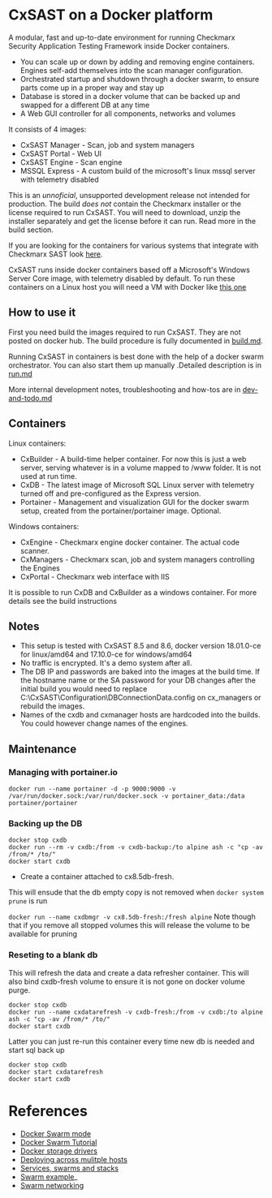 # CxSAST on a Docker platform
A modular, fast and up-to-date environment for running Checkmarx Security Application Testing Framework inside Docker containers.

* You can scale up or down by adding and removing engine containers. Engines self-add themselves into the scan manager configuration.
* Orchestrated startup and shutdown through a docker swarm, to ensure parts come up in a proper way and stay up
* Database is stored in a docker volume that can be backed up and swapped for a different DB at any time
* A Web GUI controller for all components, networks and volumes

It consists of 4 images:
* CxSAST Manager - Scan, job and system managers
* CxSAST Portal - Web UI
* CxSAST Engine - Scan engine
* MSSQL Express - A custom build of the microsoft's linux mssql server with telemetry disabled

This is an *unnoficial*, unsupported development release not intended for production.
The build *does not* contain the Checkmarx installer or the license required to run CxSAST. You will need to download, unzip the installer separately and get the license before it can run. Read more in the build section.

 If you are looking for the containers for various systems that integrate with Checkmarx SAST look [here](https://github.com/cxai/Docker-CxIntegrations).

 CxSAST runs inside docker containers based off a Microsoft's Windows Server Core image, with telemetry disabled by default.
 To run these containers on a Linux host you will need a VM with Docker like [this one](https://github.com/alexivkin/windows_2016_core)

## How to use it
First you need build the images required to run CxSAST. They are not posted on docker hub. The build procedure is fully documented in [build.md](build.md).

Running CxSAST in containers is best done with the help of a docker swarm orchestrator. You can also start them up manually .Detailed description is in [run.md](run.md)

More internal development notes, troubleshooting and how-tos are in [dev-and-todo.md](dev-and-todo.md)

## Containers
Linux containers:
* CxBuilder - A build-time helper container. For now this is just a web server, serving whatever is in a volume mapped to /www folder. It is not used at run time.
* CxDB - The latest image of Microsoft SQL Linux server with telemetry turned off and pre-configured as the Express version.
* Portainer - Management and visualization GUI for the docker swarm setup, created from the portainer/portainer image. Optional.

Windows containers:
* CxEngine - Checkmarx engine docker container. The actual code scanner.
* CxManagers - Checkmarx scan, job and system managers controlling the Engines
* CxPortal - Checkmarx web interface with IIS

It is possible to run CxDB and CxBuilder as a windows container. For more details see the build instructions

## Notes
* This setup is tested with CxSAST 8.5 and 8.6, docker version 18.01.0-ce for linux/amd64 and 17.10.0-ce for windows/amd64
* No traffic is encrypted. It's a demo system after all.
* The DB IP and passwords are baked into the images at the build time. If the hostname name or the SA password for your DB changes after the initial build you would need to replace C:\CxSAST\Configuration\DBConnectionData.config on cx_managers or rebuild the images.
* Names of the cxdb and cxmanager hosts are hardcoded into the builds. You could however change names of the engines.

## Maintenance

### Managing with portainer.io
`docker run --name portainer -d -p 9000:9000 -v /var/run/docker.sock:/var/run/docker.sock -v portainer_data:/data portainer/portainer`

### Backing up the DB
```
docker stop cxdb
docker run --rm -v cxdb:/from -v cxdb-backup:/to alpine ash -c "cp -av /from/* /to/"
docker start cxdb
```
* Create a container attached to cx8.5db-fresh.

This will ensude that the db empty copy is not removed when `docker system prune` is run

`docker run --name cxdbmgr -v cx8.5db-fresh:/fresh alpine`
Note though that if you remove all stopped volumes this will release the volume to be available for pruning

### Reseting to a blank db
This will refresh the data and create a data refresher container. This will also bind cxdb-fresh volume to ensure it is not gone on docker volume purge.

```
docker stop cxdb
docker run --name cxdatarefresh -v cxdb-fresh:/from -v cxdb:/to alpine ash -c "cp -av /from/* /to/"
docker start cxdb
```

Latter you can just re-run this container every time new db is needed and start sql back up
```
docker stop cxdb
docker start cxdatarefresh
docker start cxdb
```

# References
* [Docker Swarm mode](https://docs.docker.com/get-started/part4)
* [Docker Swarm Tutorial](https://docs.docker.com/engine/swarm/swarm-tutorial/)
* [Docker storage drivers](https://docs.docker.com/engine/userguide/storagedriver/imagesandcontainers/#sharing-promotes-smaller-images)
* [Deploying across mulitple hosts](https://docs.docker.com/engine/swarm/#feature-highlights)
* [Services, swarms and stacks](https://docs.docker.com/get-started/part5/)
* [Swarm example](https://github.com/docker/labs/blob/master/beginner/chapters/votingapp.md)_
* [Swarm networking](https://docs.docker.com/engine/swarm/networking/)
